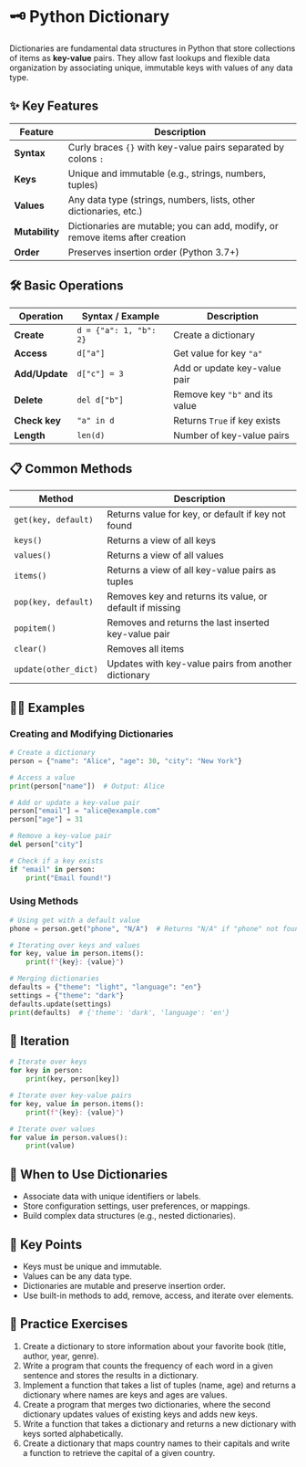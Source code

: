# 🗝️ Python Dictionary

Dictionaries are fundamental data structures in Python that store collections of items as **key-value** pairs. They allow fast lookups and flexible data organization by associating unique, immutable keys with values of any data type.

## ✨ Key Features

| Feature        | Description                                                                 |
|----------------|-----------------------------------------------------------------------------|
| **Syntax**     | Curly braces `{}` with key-value pairs separated by colons `:`              |
| **Keys**       | Unique and immutable (e.g., strings, numbers, tuples)                       |
| **Values**     | Any data type (strings, numbers, lists, other dictionaries, etc.)           |
| **Mutability** | Dictionaries are mutable; you can add, modify, or remove items after creation|
| **Order**      | Preserves insertion order (Python 3.7+)                                     |

## 🛠️ Basic Operations

| Operation        | Syntax / Example             | Description                        |
|------------------|-----------------------------|------------------------------------|
| **Create**       | `d = {"a": 1, "b": 2}`      | Create a dictionary                |
| **Access**       | `d["a"]`                    | Get value for key `"a"`            |
| **Add/Update**   | `d["c"] = 3`                | Add or update key-value pair       |
| **Delete**       | `del d["b"]`                | Remove key `"b"` and its value     |
| **Check key**    | `"a" in d`                  | Returns `True` if key exists       |
| **Length**       | `len(d)`                    | Number of key-value pairs          |

## 📋 Common Methods

| Method                  | Description                                               |
|-------------------------|-----------------------------------------------------------|
| `get(key, default)`     | Returns value for key, or default if key not found        |
| `keys()`                | Returns a view of all keys                                |
| `values()`              | Returns a view of all values                              |
| `items()`               | Returns a view of all key-value pairs as tuples           |
| `pop(key, default)`     | Removes key and returns its value, or default if missing  |
| `popitem()`             | Removes and returns the last inserted key-value pair      |
| `clear()`               | Removes all items                                         |
| `update(other_dict)`    | Updates with key-value pairs from another dictionary      |

## 🧑‍💻 Examples

### Creating and Modifying Dictionaries

```python
# Create a dictionary
person = {"name": "Alice", "age": 30, "city": "New York"}

# Access a value
print(person["name"])  # Output: Alice

# Add or update a key-value pair
person["email"] = "alice@example.com"
person["age"] = 31

# Remove a key-value pair
del person["city"]

# Check if a key exists
if "email" in person:
    print("Email found!")
```

### Using Methods

```python
# Using get with a default value
phone = person.get("phone", "N/A")  # Returns "N/A" if "phone" not found

# Iterating over keys and values
for key, value in person.items():
    print(f"{key}: {value}")

# Merging dictionaries
defaults = {"theme": "light", "language": "en"}
settings = {"theme": "dark"}
defaults.update(settings)
print(defaults)  # {'theme': 'dark', 'language': 'en'}
```

## 🔄 Iteration

```python
# Iterate over keys
for key in person:
    print(key, person[key])

# Iterate over key-value pairs
for key, value in person.items():
    print(f"{key}: {value}")

# Iterate over values
for value in person.values():
    print(value)
```

## 🧩 When to Use Dictionaries

- Associate data with unique identifiers or labels.
- Store configuration settings, user preferences, or mappings.
- Build complex data structures (e.g., nested dictionaries).

## 📝 Key Points

- Keys must be unique and immutable.
- Values can be any data type.
- Dictionaries are mutable and preserve insertion order.
- Use built-in methods to add, remove, access, and iterate over elements.

## 🧪 Practice Exercises

1. Create a dictionary to store information about your favorite book (title, author, year, genre).
2. Write a program that counts the frequency of each word in a given sentence and stores the results in a dictionary.
3. Implement a function that takes a list of tuples (name, age) and returns a dictionary where names are keys and ages are values.
4. Create a program that merges two dictionaries, where the second dictionary updates values of existing keys and adds new keys.
5. Write a function that takes a dictionary and returns a new dictionary with keys sorted alphabetically.
6. Create a dictionary that maps country names to their capitals and write a function to retrieve the capital of a given country.
